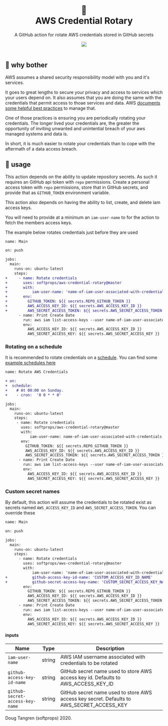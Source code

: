 <h1 align="center">
  🔄
  <br/>
  AWS Credential Rotary
</h1>

<p align="center">
   A GitHub action for rotate AWS credentials stored in GitHub secrets
</p>

<div align="center">
  <a href="https://github.com/softprops/aws-credential-rotary/actions">
		<img src="https://github.com/softprops/aws-credential-rotary/workflows/Main/badge.svg"/>
	</a>
</div>

<br />

## 🤔 why bother

AWS assumes a shared security responsibility model with you and it's services.

It goes to great lengths to secure your privacy and access to services which your users depend on.
It also assumes that you are doing the same with the credentials that permit access to thoae services and data.
AWS [documents some helpful best practices](https://docs.aws.amazon.com/general/latest/gr/aws-access-keys-best-practices.html) to manage that.

One of those practices is ensuring you are periodically rotating your credentials. The longer lived your credentials are, the greater the opportunity of inviting unwanted and unintential breach of your aws managed systems and data is.

In short, it is much easier to rotate your credentials than to cope with the aftermath of a data access breach. 

## 🤸 usage

This action depends on the ability to update repository secrets. As such it requires an GitHub api token with `repo` permissions. Create a personal access token with `repo` permissions,  store that in GitHub secrets, and provide that as `GITHUB_TOKEN` environment variable.

This action also depends on having the ability to list, create, and delete iam access keys.

You will need to provide at a minimum an `iam-user-name` to for the action to fetch the members access keys.

The example below rotates credentials just before they are used

```diff
name: Main

on: push

jobs:
  main:
    runs-on: ubuntu-latest
    steps:
+     - name: Rotate credentials
+       uses: softprops/aws-credential-rotary@master
+       with:
+           iam-user-name: 'name-of-iam-user-associated-with-credentials'
+       env:
+         GITHUB_TOKEN: ${{ secrets.REPO_GITHUB_TOKEN }}
+         AWS_ACCESS_KEY_ID: ${{ secrets.AWS_ACCESS_KEY_ID }}
+         AWS_SECRET_ACCESS_TOKEN: ${{ secrets.AWS_SECRET_ACCESS_TOKEN }}
      - name: Print Create Date
        run: aws iam list-access-keys --user name-of-iam-user-associated-with-credentials --query 'AccessKeyMetadata[0].CreateDate' --output text
        env:
          AWS_ACCESS_KEY_ID: ${{ secrets.AWS_ACCESS_KEY_ID }}
          AWS_SECRET_ACCESS_KEY: ${{ secrets.AWS_SECRET_ACCESS_KEY }}
```

### Rotating on a schedule

It is recommended to rotate credentials on a [schedule](https://docs.github.com/en/actions/reference/events-that-trigger-workflows#scheduled-events). You can find some [example schedules here](https://crontab.guru/examples.html)

```diff
name: Rotate AWS Credentials

+ on:
+  schedule:
+    # At 00:00 on Sunday.
+    - cron:  '0 0 * * 0'

jobs:
  main:
    runs-on: ubuntu-latest
    steps:
     - name: Rotate credentials
       uses: softprops/aws-credential-rotary@master
       with:
           iam-user-name: name-of-iam-user-associated-with-credentials'
       env:
         GITHUB_TOKEN: ${{ secrets.REPO_GITHUB_TOKEN }}
         AWS_ACCESS_KEY_ID: ${{ secrets.AWS_ACCESS_KEY_ID }}
         AWS_SECRET_ACCESS_TOKEN: ${{ secrets.AWS_SECRET_ACCESS_TOKEN }}
      - name: Print Create Date
        run: aws iam list-access-keys --user name-of-iam-user-associated-with-credentials --query 'AccessKeyMetadata[0].CreateDate' --output text
        env:
          AWS_ACCESS_KEY_ID: ${{ secrets.AWS_ACCESS_KEY_ID }}
          AWS_SECRET_ACCESS_KEY: ${{ secrets.AWS_SECRET_ACCESS_KEY }}
```

### Custom secret names

By default, this action will assume the credentials to be rotated exist as secrets named `AWS_ACCESS_KEY_ID` and `AWS_SECRET_ACCESS_TOKEN`. You can override these 


```diff
name: Main

on: push

jobs:
  main:
    runs-on: ubuntu-latest
    steps:
      - name: Rotate credentials
        uses: softprops/aws-credential-rotary@master
        with:
            iam-user-name: 'name-of-iam-user-associated-with-credentials'
+           github-access-key-id-name: 'CUSTOM_ACCESS_KEY_ID_NAME'
+           github-secret-access-key-name: 'CUSTOM_SECRET_ACCESS_KEY_NAME'
        env:
          GITHUB_TOKEN: ${{ secrets.REPO_GITHUB_TOKEN }}
          AWS_ACCESS_KEY_ID: ${{ secrets.AWS_ACCESS_KEY_ID }}
          AWS_SECRET_ACCESS_TOKEN: ${{ secrets.AWS_SECRET_ACCESS_TOKEN }}
      - name: Print Create Date
        run: aws iam list-access-keys --user name-of-iam-user-associated-with-credentials --query 'AccessKeyMetadata[0].CreateDate' --output text
        env:
          AWS_ACCESS_KEY_ID: ${{ secrets.AWS_ACCESS_KEY_ID }}
          AWS_SECRET_ACCESS_KEY: ${{ secrets.AWS_SECRET_ACCESS_KEY }}
```

#### inputs

| Name        | Type    | Description                                                     |
|-------------|---------|-----------------------------------------------------------------|
| `iam-user-name`   | string  | AWS IAM username associated with credentials to be rotated                         |
| `github-access-key-id-name`      | string  | GitHub secret name used to store AWS access key id. Defaults to AWS_ACCESS_KEY_ID                |
| `github-secret-access-key-name`      | string  | GitHub secret name used to store AWS access key secret. Defaults to AWS_SECRET_ACCESS_KEY                |



Doug Tangren (softprops) 2020.
